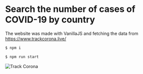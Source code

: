 # Search the number of cases of COVID-19 by country
The website was made with VanillaJS and fetching the data from https://www.trackcorona.live/

```sh
$ npm i
```

```sh
$ npm run start

```

<img src="https://upload.wikimedia.org/wikipedia/commons/thumb/e/e5/SARS-CoV-2_%28CDC-23312%29.png/505px-SARS-CoV-2_%28CDC-23312%29.png" alt="Track Corona" />
